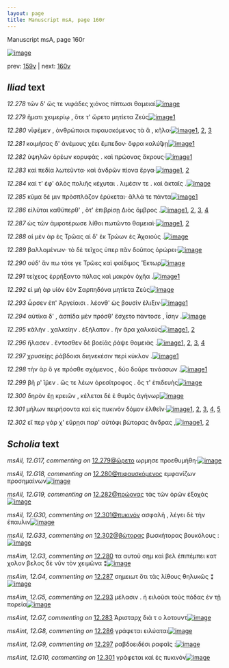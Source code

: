```yaml
---
layout: page
title: Manuscript msA, page 160r
---
```


Manuscript msA, page 160r

[![image](http://www.homermultitext.org/iipsrv?OBJ=IIP,1.0&FIF=/project/homer/pyramidal/deepzoom/hmt/vaimg/2017a/VA160RN_0331.tif&WID=100&CVT=JPEG)](http://www.homermultitext.org/ict2/?urn=urn:cite2:hmt:vaimg.2017a:VA160RN_0331)

prev:  [159v](../159v) | next:  [160v](../160v)

## *Iliad* text

*12.278* <a id="12.278"/> τῶν δ' ὥς τε νιφάδες χιόνος πίπτωσι θαμειαὶ[![image](http://www.homermultitext.org/iipsrv?OBJ=IIP,1.0&FIF=/project/homer/pyramidal/deepzoom/hmt/vaimg/2017a/VA160RN_0331.tif&RGN=0.1862,0.1946,0.4204,0.0331&WID=1000&CVT=JPEG)](http://www.homermultitext.org/ict2/?urn=urn:cite2:hmt:vaimg.2017a:VA160RN_0331@0.1862,0.1946,0.4204,0.0331)

*12.279* <a id="12.279"/> ἤματι χειμερίῳ , ὅτε τ' ὤρετο μητίετα Ζεὺς[![image](http://www.homermultitext.org/iipsrv?OBJ=IIP,1.0&FIF=/project/homer/pyramidal/deepzoom/hmt/vaimg/2017a/VA160RN_0331.tif&RGN=0.1832,0.2149,0.3974,0.0368&WID=1000&CVT=JPEG)](http://www.homermultitext.org/ict2/?urn=urn:cite2:hmt:vaimg.2017a:VA160RN_0331@0.1832,0.2149,0.3974,0.0368)[1](#msAil_12.G17)

*12.280* <a id="12.280"/> νῑφέμεν , ἀνθρώποισι πιφαυσκόμενος τὰ ἃ , κῆλα·[![image](http://www.homermultitext.org/iipsrv?OBJ=IIP,1.0&FIF=/project/homer/pyramidal/deepzoom/hmt/vaimg/2017a/VA160RN_0331.tif&RGN=0.1712,0.2359,0.4535,0.0301&WID=1000&CVT=JPEG)](http://www.homermultitext.org/ict2/?urn=urn:cite2:hmt:vaimg.2017a:VA160RN_0331@0.1712,0.2359,0.4535,0.0301)[1](#msA_12.G20), [2](#msAil_12.G18), [3](#msAim_12.G3)

*12.281* <a id="12.281"/> κοιμήσας δ' ἀνέμους χέει ἔμπεδον· ὄφρα καλύ̆ψῃ[![image](http://www.homermultitext.org/iipsrv?OBJ=IIP,1.0&FIF=/project/homer/pyramidal/deepzoom/hmt/vaimg/2017a/VA160RN_0331.tif&RGN=0.1842,0.2554,0.4444,0.0361&WID=1000&CVT=JPEG)](http://www.homermultitext.org/ict2/?urn=urn:cite2:hmt:vaimg.2017a:VA160RN_0331@0.1842,0.2554,0.4444,0.0361)[1](#msA_12.G21)

*12.282* <a id="12.282"/> ὑψηλῶν ὀρέων κορυφὰς . καὶ πρώονας ἄκρους·[![image](http://www.homermultitext.org/iipsrv?OBJ=IIP,1.0&FIF=/project/homer/pyramidal/deepzoom/hmt/vaimg/2017a/VA160RN_0331.tif&RGN=0.1852,0.2705,0.4294,0.0316&WID=1000&CVT=JPEG)](http://www.homermultitext.org/ict2/?urn=urn:cite2:hmt:vaimg.2017a:VA160RN_0331@0.1852,0.2705,0.4294,0.0316)[1](#msAil_12.G19)

*12.283* <a id="12.283"/> καὶ πεδία λωτεῦντα· καὶ ἀνδρῶν πίονα ἔργα·[![image](http://www.homermultitext.org/iipsrv?OBJ=IIP,1.0&FIF=/project/homer/pyramidal/deepzoom/hmt/vaimg/2017a/VA160RN_0331.tif&RGN=0.1812,0.29,0.4204,0.0361&WID=1000&CVT=JPEG)](http://www.homermultitext.org/ict2/?urn=urn:cite2:hmt:vaimg.2017a:VA160RN_0331@0.1812,0.29,0.4204,0.0361)[1](#msAint_12.G7), [2](#msAil_12.G20)

*12.284* <a id="12.284"/> καί τ' ἐφ' ἁλὸς πολιῆς κέχυται . λιμέσιν τε . καὶ ἀκταῖς .[![image](http://www.homermultitext.org/iipsrv?OBJ=IIP,1.0&FIF=/project/homer/pyramidal/deepzoom/hmt/vaimg/2017a/VA160RN_0331.tif&RGN=0.1802,0.3095,0.4535,0.0338&WID=1000&CVT=JPEG)](http://www.homermultitext.org/ict2/?urn=urn:cite2:hmt:vaimg.2017a:VA160RN_0331@0.1802,0.3095,0.4535,0.0338)

*12.285* <a id="12.285"/> κῦμα δέ μιν πρὸσπλάζον ἐρύκεται· ἄλλά τε πάντα[![image](http://www.homermultitext.org/iipsrv?OBJ=IIP,1.0&FIF=/project/homer/pyramidal/deepzoom/hmt/vaimg/2017a/VA160RN_0331.tif&RGN=0.1782,0.3306,0.4414,0.0308&WID=1000&CVT=JPEG)](http://www.homermultitext.org/ict2/?urn=urn:cite2:hmt:vaimg.2017a:VA160RN_0331@0.1782,0.3306,0.4414,0.0308)[1](#msA_12.G22)

*12.286* <a id="12.286"/> εἰλῦται καθὕπερθ' , ὅτ' ἐπιβρίσῃ Διὸς ὄμβρος .[![image](http://www.homermultitext.org/iipsrv?OBJ=IIP,1.0&FIF=/project/homer/pyramidal/deepzoom/hmt/vaimg/2017a/VA160RN_0331.tif&RGN=0.1782,0.3509,0.4404,0.0278&WID=1000&CVT=JPEG)](http://www.homermultitext.org/ict2/?urn=urn:cite2:hmt:vaimg.2017a:VA160RN_0331@0.1782,0.3509,0.4404,0.0278)[1](#msAext_12.G2), [2](#msAil_12.G23), [3](#msA_12.G23), [4](#msAint_12.G8)

*12.287* <a id="12.287"/> ὡς τῶν ἀμφοτέρωσε λίθοι πωτῶντο θαμειαὶ·[![image](http://www.homermultitext.org/iipsrv?OBJ=IIP,1.0&FIF=/project/homer/pyramidal/deepzoom/hmt/vaimg/2017a/VA160RN_0331.tif&RGN=0.1742,0.3696,0.4144,0.0323&WID=1000&CVT=JPEG)](http://www.homermultitext.org/ict2/?urn=urn:cite2:hmt:vaimg.2017a:VA160RN_0331@0.1742,0.3696,0.4144,0.0323)[1](#msAil_12.G24), [2](#msAim_12.G4)

*12.288* <a id="12.288"/> αἱ μὲν ὰρ ἐς Τρῶας αἱ δ' ἐκ Τρώων ἐς Ἀχαιοὺς .[![image](http://www.homermultitext.org/iipsrv?OBJ=IIP,1.0&FIF=/project/homer/pyramidal/deepzoom/hmt/vaimg/2017a/VA160RN_0331.tif&RGN=0.1742,0.3892,0.4404,0.0301&WID=1000&CVT=JPEG)](http://www.homermultitext.org/ict2/?urn=urn:cite2:hmt:vaimg.2017a:VA160RN_0331@0.1742,0.3892,0.4404,0.0301)

*12.289* <a id="12.289"/> βαλλομένων· τὸ δὲ τεῖχος ὑπερ πᾶν δοῦπος ὀρώρει·[![image](http://www.homermultitext.org/iipsrv?OBJ=IIP,1.0&FIF=/project/homer/pyramidal/deepzoom/hmt/vaimg/2017a/VA160RN_0331.tif&RGN=0.1752,0.4065,0.4494,0.0361&WID=1000&CVT=JPEG)](http://www.homermultitext.org/ict2/?urn=urn:cite2:hmt:vaimg.2017a:VA160RN_0331@0.1752,0.4065,0.4494,0.0361)

*12.290* <a id="12.290"/> οὐδ' ἄν πω τότε γε Τρῶες καὶ φαίδιμος Ἕκτωρ[![image](http://www.homermultitext.org/iipsrv?OBJ=IIP,1.0&FIF=/project/homer/pyramidal/deepzoom/hmt/vaimg/2017a/VA160RN_0331.tif&RGN=0.1762,0.4245,0.3944,0.0308&WID=1000&CVT=JPEG)](http://www.homermultitext.org/ict2/?urn=urn:cite2:hmt:vaimg.2017a:VA160RN_0331@0.1762,0.4245,0.3944,0.0308)

*12.291* <a id="12.291"/> τείχεος ἐρρήξαντο πύλας καὶ μακρὸν ὀχῆα .[![image](http://www.homermultitext.org/iipsrv?OBJ=IIP,1.0&FIF=/project/homer/pyramidal/deepzoom/hmt/vaimg/2017a/VA160RN_0331.tif&RGN=0.1692,0.4455,0.4144,0.0293&WID=1000&CVT=JPEG)](http://www.homermultitext.org/ict2/?urn=urn:cite2:hmt:vaimg.2017a:VA160RN_0331@0.1692,0.4455,0.4144,0.0293)[1](#msA_12.G25)

*12.292* <a id="12.292"/> εἰ μὴ ὰρ υἱὸν ἑὸν Σαρπηδόνα μητίετα Ζεὺς[![image](http://www.homermultitext.org/iipsrv?OBJ=IIP,1.0&FIF=/project/homer/pyramidal/deepzoom/hmt/vaimg/2017a/VA160RN_0331.tif&RGN=0.1732,0.4628,0.3874,0.0301&WID=1000&CVT=JPEG)](http://www.homermultitext.org/ict2/?urn=urn:cite2:hmt:vaimg.2017a:VA160RN_0331@0.1732,0.4628,0.3874,0.0301)

*12.293* <a id="12.293"/> ὦρσεν ἐπ' Ἀργείοισι . λέονθ' ὡς βουσὶν ἐλιξιν·[![image](http://www.homermultitext.org/iipsrv?OBJ=IIP,1.0&FIF=/project/homer/pyramidal/deepzoom/hmt/vaimg/2017a/VA160RN_0331.tif&RGN=0.1722,0.4793,0.3904,0.0361&WID=1000&CVT=JPEG)](http://www.homermultitext.org/ict2/?urn=urn:cite2:hmt:vaimg.2017a:VA160RN_0331@0.1722,0.4793,0.3904,0.0361)[1](#msAim_12.G5)

*12.294* <a id="12.294"/> αὐτίκα δ' , ἀσπίδα μὲν πρόσθ' ἔσχετο πάντοσε , ΐσην .[![image](http://www.homermultitext.org/iipsrv?OBJ=IIP,1.0&FIF=/project/homer/pyramidal/deepzoom/hmt/vaimg/2017a/VA160RN_0331.tif&RGN=0.1752,0.5004,0.4254,0.0323&WID=1000&CVT=JPEG)](http://www.homermultitext.org/ict2/?urn=urn:cite2:hmt:vaimg.2017a:VA160RN_0331@0.1752,0.5004,0.4254,0.0323)

*12.295* <a id="12.295"/> κᾱλὴν . χαλκείην . ἑξήλατον . ἣν ἄρα χαλκεὺς[![image](http://www.homermultitext.org/iipsrv?OBJ=IIP,1.0&FIF=/project/homer/pyramidal/deepzoom/hmt/vaimg/2017a/VA160RN_0331.tif&RGN=0.1772,0.5192,0.4224,0.0323&WID=1000&CVT=JPEG)](http://www.homermultitext.org/ict2/?urn=urn:cite2:hmt:vaimg.2017a:VA160RN_0331@0.1772,0.5192,0.4224,0.0323)[1](#msAil_12.G25), [2](#msA_12.G26)

*12.296* <a id="12.296"/> ἤλασεν . ἔντοσθεν δὲ βοείᾱς ῥάψε θαμειὰς .[![image](http://www.homermultitext.org/iipsrv?OBJ=IIP,1.0&FIF=/project/homer/pyramidal/deepzoom/hmt/vaimg/2017a/VA160RN_0331.tif&RGN=0.1772,0.5372,0.3794,0.0323&WID=1000&CVT=JPEG)](http://www.homermultitext.org/ict2/?urn=urn:cite2:hmt:vaimg.2017a:VA160RN_0331@0.1772,0.5372,0.3794,0.0323)[1](#msA_12.G27), [2](#msAil_12.G26), [3](#msAil_12.G27), [4](#msAil_12.G28)

*12.297* <a id="12.297"/> χρυσείῃς ῥάβδοισι διηνεκέσιν περὶ κύκλον .[![image](http://www.homermultitext.org/iipsrv?OBJ=IIP,1.0&FIF=/project/homer/pyramidal/deepzoom/hmt/vaimg/2017a/VA160RN_0331.tif&RGN=0.1712,0.5552,0.4194,0.0331&WID=1000&CVT=JPEG)](http://www.homermultitext.org/ict2/?urn=urn:cite2:hmt:vaimg.2017a:VA160RN_0331@0.1712,0.5552,0.4194,0.0331)[1](#msAint_12.G9)

*12.298* <a id="12.298"/> τὴν ὰρ ὅ γε πρόσθε σχόμενος , δύο δοῦρε τινάσσων .[![image](http://www.homermultitext.org/iipsrv?OBJ=IIP,1.0&FIF=/project/homer/pyramidal/deepzoom/hmt/vaimg/2017a/VA160RN_0331.tif&RGN=0.1632,0.5763,0.4364,0.0308&WID=1000&CVT=JPEG)](http://www.homermultitext.org/ict2/?urn=urn:cite2:hmt:vaimg.2017a:VA160RN_0331@0.1632,0.5763,0.4364,0.0308)[1](#msA_12.K1)

*12.299* <a id="12.299"/> βῆ ρ' ἵ̈μεν . ὥς τε λέων ὀρεσίτροφος . ὅς τ' ἐπιδευὴς[![image](http://www.homermultitext.org/iipsrv?OBJ=IIP,1.0&FIF=/project/homer/pyramidal/deepzoom/hmt/vaimg/2017a/VA160RN_0331.tif&RGN=0.1732,0.5935,0.4294,0.0323&WID=1000&CVT=JPEG)](http://www.homermultitext.org/ict2/?urn=urn:cite2:hmt:vaimg.2017a:VA160RN_0331@0.1732,0.5935,0.4294,0.0323)

*12.300* <a id="12.300"/> δηρὸν ἔῃ κρειῶν , κέλεται δέ ἑ θυμὸς ἀγήνωρ[![image](http://www.homermultitext.org/iipsrv?OBJ=IIP,1.0&FIF=/project/homer/pyramidal/deepzoom/hmt/vaimg/2017a/VA160RN_0331.tif&RGN=0.1672,0.6116,0.4104,0.0323&WID=1000&CVT=JPEG)](http://www.homermultitext.org/ict2/?urn=urn:cite2:hmt:vaimg.2017a:VA160RN_0331@0.1672,0.6116,0.4104,0.0323)

*12.301* <a id="12.301"/> μήλων πειρήσοντα καὶ εἰς πυκινὸν δόμον ἐλθεῖν·[![image](http://www.homermultitext.org/iipsrv?OBJ=IIP,1.0&FIF=/project/homer/pyramidal/deepzoom/hmt/vaimg/2017a/VA160RN_0331.tif&RGN=0.1722,0.6326,0.4334,0.0293&WID=1000&CVT=JPEG)](http://www.homermultitext.org/ict2/?urn=urn:cite2:hmt:vaimg.2017a:VA160RN_0331@0.1722,0.6326,0.4334,0.0293)[1](#msAint_12.G10), [2](#msAil_12.G30), [3](#msAil_12.G29), [4](#msA_12.G29), [5](#msAil_12.G31)

*12.302* <a id="12.302"/> εἴ περ γάρ χ' εὕρῃσι παρ' αὐτόφι βώτορας ἄνδρας ,[![image](http://www.homermultitext.org/iipsrv?OBJ=IIP,1.0&FIF=/project/homer/pyramidal/deepzoom/hmt/vaimg/2017a/VA160RN_0331.tif&RGN=0.1722,0.6529,0.4334,0.0293&WID=1000&CVT=JPEG)](http://www.homermultitext.org/ict2/?urn=urn:cite2:hmt:vaimg.2017a:VA160RN_0331@0.1722,0.6529,0.4334,0.0293)[1](#msA_12.G30), [2](#msAil_12.G33)

## *Scholia* text

*msAil, 12.G17, commenting on* [12.279@ὤρετο](#12.279@ὤρετο)  <a id="msAil_12.G17"/> ωρμησε προεθυμήθη·[![image](http://www.homermultitext.org/iipsrv?OBJ=IIP,1.0&FIF=/project/homer/pyramidal/deepzoom/hmt/vaimg/2017a/VA160RN_0331.tif&RGN=0.4139,0.215,0.092,0.0146&WID=1000&CVT=JPEG)](http://www.homermultitext.org/ict2/?urn=urn:cite2:hmt:vaimg.2017a:VA160RN_0331@0.4139,0.215,0.092,0.0146)

*msAil, 12.G18, commenting on* [12.280@πιφαυσκόμενος](#12.280@πιφαυσκόμενος)  <a id="msAil_12.G18"/> εμφανίζων προσημαίνων[![image](http://www.homermultitext.org/iipsrv?OBJ=IIP,1.0&FIF=/project/homer/pyramidal/deepzoom/hmt/vaimg/2017a/VA160RN_0331.tif&RGN=0.4233,0.2385,0.099,0.0131&WID=1000&CVT=JPEG)](http://www.homermultitext.org/ict2/?urn=urn:cite2:hmt:vaimg.2017a:VA160RN_0331@0.4233,0.2385,0.099,0.0131)

*msAil, 12.G19, commenting on* [12.282@πρώονας](#12.282@πρώονας)  <a id="msAil_12.G19"/> τὰς τῶν ὀρῶν ἐξοχάς[![image](http://www.homermultitext.org/iipsrv?OBJ=IIP,1.0&FIF=/project/homer/pyramidal/deepzoom/hmt/vaimg/2017a/VA160RN_0331.tif&RGN=0.4671,0.2744,0.0791,0.0131&WID=1000&CVT=JPEG)](http://www.homermultitext.org/ict2/?urn=urn:cite2:hmt:vaimg.2017a:VA160RN_0331@0.4671,0.2744,0.0791,0.0131)

*msAil, 12.G30, commenting on* [12.301@πυκινόν](#12.301@πυκινόν)  <a id="msAil_12.G30"/> ασφαλῆ , λέγει δὲ τὴν έπαυλιν[![image](http://www.homermultitext.org/iipsrv?OBJ=IIP,1.0&FIF=/project/homer/pyramidal/deepzoom/hmt/vaimg/2017a/VA160RN_0331.tif&RGN=0.4134,0.6311,0.1044,0.0164&WID=1000&CVT=JPEG)](http://www.homermultitext.org/ict2/?urn=urn:cite2:hmt:vaimg.2017a:VA160RN_0331@0.4134,0.6311,0.1044,0.0164)

*msAil, 12.G33, commenting on* [12.302@βώτορας](#12.302@βώτορας)  <a id="msAil_12.G33"/> βωσκήτορας βουκόλους :[![image](http://www.homermultitext.org/iipsrv?OBJ=IIP,1.0&FIF=/project/homer/pyramidal/deepzoom/hmt/vaimg/2017a/VA160RN_0331.tif&RGN=0.4795,0.6516,0.0945,0.0149&WID=1000&CVT=JPEG)](http://www.homermultitext.org/ict2/?urn=urn:cite2:hmt:vaimg.2017a:VA160RN_0331@0.4795,0.6516,0.0945,0.0149)

*msAim, 12.G3, commenting on* [12.280](#12.280)  <a id="msAim_12.G3"/> τα αυτοῦ σημ καὶ βελ ἐπιπέμπει κατ χoλον βελος δὲ νῦν τὸν χειμῶνα ⁑[![image](http://www.homermultitext.org/iipsrv?OBJ=IIP,1.0&FIF=/project/homer/pyramidal/deepzoom/hmt/vaimg/2017a/VA160RN_0331.tif&RGN=0.5725,0.2203,0.0568,0.0285&WID=1000&CVT=JPEG)](http://www.homermultitext.org/ict2/?urn=urn:cite2:hmt:vaimg.2017a:VA160RN_0331@0.5725,0.2203,0.0568,0.0285)

*msAim, 12.G4, commenting on* [12.287](#12.287)  <a id="msAim_12.G4"/> σημειωτ ὅτι τὰς λίθους θηλυκῶς ⁑[![image](http://www.homermultitext.org/iipsrv?OBJ=IIP,1.0&FIF=/project/homer/pyramidal/deepzoom/hmt/vaimg/2017a/VA160RN_0331.tif&RGN=0.5983,0.3763,0.0828,0.0195&WID=1000&CVT=JPEG)](http://www.homermultitext.org/ict2/?urn=urn:cite2:hmt:vaimg.2017a:VA160RN_0331@0.5983,0.3763,0.0828,0.0195)

*msAim, 12.G5, commenting on* [12.293](#12.293)  <a id="msAim_12.G5"/> μέλασιν . ἠ ειλοῦσι τοὺς πόδας ἐν τῇ πορεία[![image](http://www.homermultitext.org/iipsrv?OBJ=IIP,1.0&FIF=/project/homer/pyramidal/deepzoom/hmt/vaimg/2017a/VA160RN_0331.tif&RGN=0.5285,0.4799,0.0977,0.0209&WID=1000&CVT=JPEG)](http://www.homermultitext.org/ict2/?urn=urn:cite2:hmt:vaimg.2017a:VA160RN_0331@0.5285,0.4799,0.0977,0.0209)

*msAint, 12.G7, commenting on* [12.283](#12.283)  <a id="msAint_12.G7"/> Ἀρισταρχ διὰ τ o λοτουντ[![image](http://www.homermultitext.org/iipsrv?OBJ=IIP,1.0&FIF=/project/homer/pyramidal/deepzoom/hmt/vaimg/2017a/VA160RN_0331.tif&RGN=0.1066,0.2963,0.0774,0.0145&WID=1000&CVT=JPEG)](http://www.homermultitext.org/ict2/?urn=urn:cite2:hmt:vaimg.2017a:VA160RN_0331@0.1066,0.2963,0.0774,0.0145)

*msAint, 12.G8, commenting on* [12.286](#12.286)  <a id="msAint_12.G8"/> γράφεται ειλύαται[![image](http://www.homermultitext.org/iipsrv?OBJ=IIP,1.0&FIF=/project/homer/pyramidal/deepzoom/hmt/vaimg/2017a/VA160RN_0331.tif&RGN=0.1177,0.3589,0.047,0.0149&WID=1000&CVT=JPEG)](http://www.homermultitext.org/ict2/?urn=urn:cite2:hmt:vaimg.2017a:VA160RN_0331@0.1177,0.3589,0.047,0.0149)

*msAint, 12.G9, commenting on* [12.297](#12.297)  <a id="msAint_12.G9"/> ραβδοειδέσι ραφαῖς :[![image](http://www.homermultitext.org/iipsrv?OBJ=IIP,1.0&FIF=/project/homer/pyramidal/deepzoom/hmt/vaimg/2017a/VA160RN_0331.tif&RGN=0.1248,0.565,0.0573,0.0159&WID=1000&CVT=JPEG)](http://www.homermultitext.org/ict2/?urn=urn:cite2:hmt:vaimg.2017a:VA160RN_0331@0.1248,0.565,0.0573,0.0159)

*msAint, 12.G10, commenting on* [12.301](#12.301)  <a id="msAint_12.G10"/> γράφεται καὶ ἐς πυκινόν[![image](http://www.homermultitext.org/iipsrv?OBJ=IIP,1.0&FIF=/project/homer/pyramidal/deepzoom/hmt/vaimg/2017a/VA160RN_0331.tif&RGN=0.106,0.6376,0.0529,0.0172&WID=1000&CVT=JPEG)](http://www.homermultitext.org/ict2/?urn=urn:cite2:hmt:vaimg.2017a:VA160RN_0331@0.106,0.6376,0.0529,0.0172)
